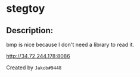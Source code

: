 
# stegtoy
## Description:
bmp is nice because I don't need a library to read it.

http://34.72.244.178:8086

Created by `Jakob#9448`



